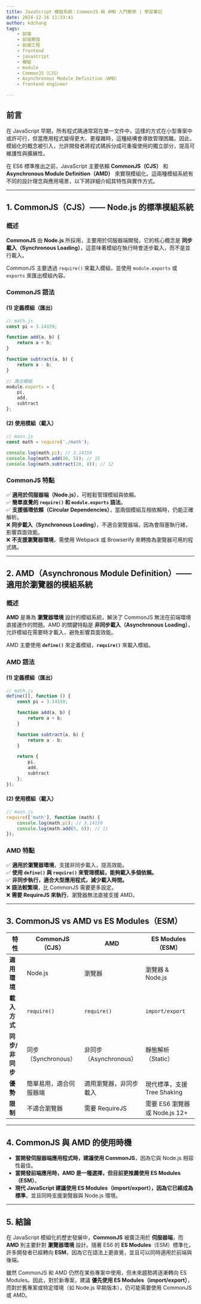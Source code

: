 ```yaml
---
title: JavaScript 模組系統：CommonJS 與 AMD 入門教學 | 學習筆記
date: 2024-12-16 11:33:41
author: kdchang
tags: 
    - 前端
    - 前端開發
    - 前端工程
    - frontend
    - javascript
    - 模組
    - module
    - CommonJS（CJS）
    - Asynchronous Module Definition（AMD）
    - frontend engineer

---
```


## 前言

在 JavaScript 早期，所有程式碼通常寫在單一文件中，這樣的方式在小型專案中或許可行，但當應用程式變得更大、更複雜時，這種結構會導致管理困難。因此，模組化的概念被引入，允許開發者將程式碼拆分成可重複使用的獨立部分，提高可維護性與擴展性。  

在 ES6 標準推出之前，JavaScript 主要依賴 **CommonJS（CJS）** 和 **Asynchronous Module Definition（AMD）** 來實現模組化。這兩種模組系統有不同的設計理念與應用場景，以下將詳細介紹其特性與實作方式。

---

## **1. CommonJS（CJS）—— Node.js 的標準模組系統**  

### **概述**  
**CommonJS** 由 **Node.js** 所採用，主要用於伺服器端開發。它的核心概念是 **同步載入（Synchronous Loading）**，這意味著模組在執行時會逐步載入，而不是並行載入。  

CommonJS 主要透過 `require()` 來載入模組，並使用 `module.exports` 或 `exports` 來匯出模組內容。

### **CommonJS 語法**  

#### **(1) 定義模組（匯出）**
```js
// math.js
const pi = 3.14159;

function add(a, b) {
    return a + b;
}

function subtract(a, b) {
    return a - b;
}

// 匯出模組
module.exports = {
    pi,
    add,
    subtract
};
```

#### **(2) 使用模組（載入）**
```js
// main.js
const math = require('./math');

console.log(math.pi); // 3.14159
console.log(math.add(10, 5)); // 15
console.log(math.subtract(20, 8)); // 12
```

### **CommonJS 特點**
✅ **適用於伺服器端（Node.js）**，可輕鬆管理模組與依賴。  
✅ **簡單直覺的 `require()` 和 `module.exports` 語法**。  
✅ **支援循環依賴（Circular Dependencies）**，當兩個模組互相依賴時，仍能正確解析。  
❌ **同步載入（Synchronous Loading）**，不適合瀏覽器端，因為會阻塞執行緒，影響頁面效能。  
❌ **不支援瀏覽器環境**，需使用 Webpack 或 Browserify 來轉換為瀏覽器可用的程式碼。  

---

## **2. AMD（Asynchronous Module Definition）—— 適用於瀏覽器的模組系統**  

### **概述**  
**AMD** 是專為 **瀏覽器環境** 設計的模組系統，解決了 CommonJS 無法在前端環境直接運作的問題。AMD 的關鍵特點是 **非同步載入（Asynchronous Loading）**，允許模組在需要時才載入，避免影響頁面效能。  

AMD 主要使用 **`define()`** 來定義模組，**`require()`** 來載入模組。

### **AMD 語法**  

#### **(1) 定義模組（匯出）**
```js
// math.js
define([], function () {
    const pi = 3.14159;

    function add(a, b) {
        return a + b;
    }

    function subtract(a, b) {
        return a - b;
    }

    return {
        pi,
        add,
        subtract
    };
});
```

#### **(2) 使用模組（載入）**
```js
// main.js
require(['math'], function (math) {
    console.log(math.pi); // 3.14159
    console.log(math.add(5, 6)); // 11
});
```

### **AMD 特點**
✅ **適用於瀏覽器環境**，支援非同步載入，提高效能。  
✅ **使用 `define()` 與 `require()` 來管理模組，能夠載入多個依賴。**  
✅ **非同步執行，適合大型應用程式，減少載入時間。**  
❌ **語法較繁瑣**，比 CommonJS 需要更多設定。  
❌ **需要 RequireJS 來執行**，瀏覽器無法直接支援 AMD。  

---

## **3. CommonJS vs AMD vs ES Modules（ESM）**  

| **特性**       | **CommonJS（CJS）** | **AMD** | **ES Modules（ESM）** |
|--------------|----------------|------|----------------|
| **適用環境** | Node.js        | 瀏覽器 | 瀏覽器 & Node.js |
| **載入方式**  | `require()`    | `require()` | `import/export` |
| **同步/非同步** | 同步（Synchronous） | 非同步（Asynchronous） | 靜態解析（Static） |
| **優勢**     | 簡單易用，適合伺服器端 | 適用瀏覽器，非同步載入 | 現代標準，支援 Tree Shaking |
| **限制**     | 不適合瀏覽器 | 需要 RequireJS | 需要 ES6 瀏覽器或 Node.js 12+ |

---

## **4. CommonJS 與 AMD 的使用時機**
- **當開發伺服器端應用程式時，建議使用 CommonJS**，因為它與 Node.js 相容性最佳。  
- **當開發前端應用時，AMD 是一種選擇，但目前更推薦使用 ES Modules（ESM）**。  
- **現代 JavaScript 建議使用 ES Modules（import/export），因為它已經成為標準**，並且同時支援瀏覽器與 Node.js 環境。

---

## **5. 結論**
在 JavaScript 模組化的歷史發展中，**CommonJS** 被廣泛用於 **伺服器端**，而 **AMD** 則主要針對 **瀏覽器環境** 設計。隨著 ES6 的 **ES Modules**（ESM）標準化，許多開發者已經轉向 **ESM**，因為它在語法上更直覺，並且可以同時適用於前端與後端。  

雖然 CommonJS 和 AMD 仍然在某些專案中使用，但未來趨勢將逐漸轉向 ES Modules。因此，對於新專案，建議 **優先使用 ES Modules（import/export）**，而對於舊專案或特定環境（如 Node.js 早期版本），仍可能需要使用 CommonJS 或 AMD。